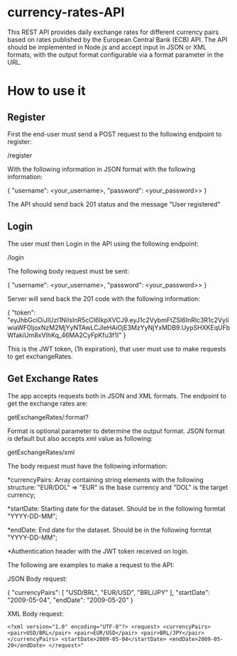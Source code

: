 # currency-rates-API

This REST API provides daily exchange rates for different currency pairs based on rates published by the European Central Bank (ECB) API. The API should be implemented in Node.js and accept input in JSON or XML formats, with the output format configurable via a format parameter in the URL.

# How to use it

## Register

First the end-user must send a POST request to the following endpoint to register:

/register

With the following information in JSON format with the following information:

{
"username": <your_username>,
"password": <your_password>>
}

The API should send back 201 status and the message "User registered"

## Login

The user must then Login in the API using the following endpoint:

/login

The following body request must be sent:

{
"username": <your_username>,
"password": <your_password>>
}

Server will send back the 201 code with the following information:

{
"token": "eyJhbGciOiJIUzI1NiIsInR5cCI6IkpXVCJ9.eyJ1c2VybmFtZSI6InRlc3R1c2VyIiwiaWF0IjoxNzM2MjYyNTAwLCJleHAiOjE3MzYyNjYxMDB9.UypSHXKEqUFbWfakiUm8xVIhKq_46MA2CyFpKfu3f1I"
}

This is the JWT token, (1h expiration), that user must use to make requests to get exchangeRates.

## Get Exchange Rates

The app accepts requests both in JSON and XML formats. The endpoint to get the exchange rates are:

getExchangeRates/:format?

Format is optional parameter to determine the output format. JSON format is default but also accepts xml value as following:

getExchangeRates/xml

The body request must have the following information:

\*currencyPairs: Array containing string elements with the following structure: "EUR/DOL" => "EUR" is the base currency and "DOL" is the target currency;

\*startDate: Starting date for the dataset. Should be in the following formtat "YYYY-DD-MM";

\*endDate: End date for the dataset. Should be in the following formtat "YYYY-DD-MM";

\*Authentication header with the JWT token received on login.

The following are examples to make a request to the API:

JSON Body request:

{ "currencyPairs": [ "USD/BRL", "EUR/USD", "BRL/JPY" ], "startDate": "2009-05-04", "endDate": "2009-05-20" }

XML Body request:

```<?xml version="1.0" encoding="UTF-8"?> <request> <currencyPairs> <pair>USD/BRL</pair> <pair>EUR/USD</pair> <pair>BRL/JPY</pair> </currencyPairs> <startDate>2009-05-04</startDate> <endDate>2009-05-20</endDate> </request>"```

